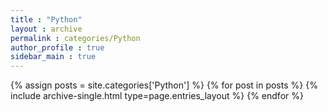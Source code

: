 ```yaml
---
title : "Python"
layout : archive
permalink : categories/Python
author_profile : true
sidebar_main : true
---
```



{% assign posts = site.categories['Python'] %}
{% for post in posts %} {% include archive-single.html type=page.entries_layout %} {% endfor %}